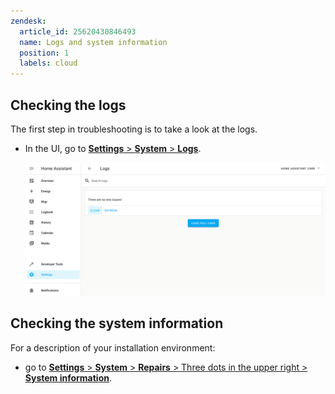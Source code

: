```yaml
---
zendesk:
  article_id: 25620430846493
  name: Logs and system information
  position: 1
  labels: cloud
---
```


## Checking the logs

The first step in troubleshooting is to take a look at the logs.

- In the UI, go to [**Settings** > **System** > **Logs**](https://my.home-assistant.io/redirect/logs/).

    <img src="/static/img/cloud/ha-logs.png" alt="Home Assistant logs" class="w-100">

## Checking the system information

For a description of your installation environment:

- go to [**Settings** > **System** > **Repairs** > Three dots in the upper right > **System information**](https://my.home-assistant.io/redirect/system_health/).
